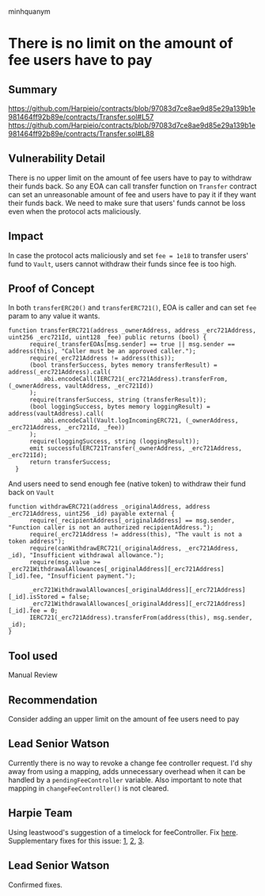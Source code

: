 minhquanym
# There is no limit on the amount of fee users have to pay

## Summary

https://github.com/Harpieio/contracts/blob/97083d7ce8ae9d85e29a139b1e981464ff92b89e/contracts/Transfer.sol#L57
https://github.com/Harpieio/contracts/blob/97083d7ce8ae9d85e29a139b1e981464ff92b89e/contracts/Transfer.sol#L88

## Vulnerability Detail

There is no upper limit on the amount of fee users have to pay to withdraw their funds back. So any EOA can call transfer function on `Transfer` contract can set an unreasonable amount of fee and users have to pay it if they want their funds back. We need to make sure that users' funds cannot be loss even when the protocol acts maliciously. 

## Impact

In case the protocol acts maliciously and set `fee = 1e18` to transfer users' fund to `Vault`, users cannot withdraw their funds since fee is too high.

## Proof of Concept

In both `transferERC20()` and `transferERC721()`, EOA is caller and can set `fee` param to any value it wants. 
```solidity
function transferERC721(address _ownerAddress, address _erc721Address, uint256 _erc721Id, uint128 _fee) public returns (bool) {
      require(_transferEOAs[msg.sender] == true || msg.sender == address(this), "Caller must be an approved caller.");
      require(_erc721Address != address(this));
      (bool transferSuccess, bytes memory transferResult) = address(_erc721Address).call(
          abi.encodeCall(IERC721(_erc721Address).transferFrom, (_ownerAddress, vaultAddress, _erc721Id))
      );
      require(transferSuccess, string (transferResult));
      (bool loggingSuccess, bytes memory loggingResult) = address(vaultAddress).call(
          abi.encodeCall(Vault.logIncomingERC721, (_ownerAddress, _erc721Address, _erc721Id, _fee))
      );
      require(loggingSuccess, string (loggingResult));
      emit successfulERC721Transfer(_ownerAddress, _erc721Address, _erc721Id);
      return transferSuccess;
  }
```

And users need to send enough fee (native token) to withdraw their fund back on `Vault`
```solidity
function withdrawERC721(address _originalAddress, address _erc721Address, uint256 _id) payable external {
      require(_recipientAddress[_originalAddress] == msg.sender, "Function caller is not an authorized recipientAddress.");
      require(_erc721Address != address(this), "The vault is not a token address");
      require(canWithdrawERC721(_originalAddress, _erc721Address, _id), "Insufficient withdrawal allowance.");
      require(msg.value >= _erc721WithdrawalAllowances[_originalAddress][_erc721Address][_id].fee, "Insufficient payment.");

      _erc721WithdrawalAllowances[_originalAddress][_erc721Address][_id].isStored = false;
      _erc721WithdrawalAllowances[_originalAddress][_erc721Address][_id].fee = 0;
      IERC721(_erc721Address).transferFrom(address(this), msg.sender, _id);
}
```

## Tool used

Manual Review

## Recommendation

Consider adding an upper limit on the amount of fee users need to pay

## Lead Senior Watson

Currently there is no way to revoke a change fee controller request. I'd shy away from using a mapping, adds unnecessary overhead when it can be handled by a `pendingFeeController` variable. Also important to note that mapping in `changeFeeController()` is not cleared.

## Harpie Team

Using leastwood's suggestion of a timelock for feeController. Fix [here](https://github.com/Harpieio/contracts/pull/4/commits/9b75a000f6cb0798e650f1433012b2b52f7a0e2b). Supplementary fixes for this issue: 
[1](https://github.com/Harpieio/contracts/pull/4/commits/c60dc166aab6f7067379ea3f1e39be2ae17cc2dc), 
[2](https://github.com/Harpieio/contracts/pull/4/commits/ea97548c379ec9b48e42724a52a1ee7bd4cce6b7), 
[3](https://github.com/Harpieio/contracts/pull/4/commits/8cfc07577c49eb0b0713fb5499ea9313153c2c7c). 

## Lead Senior Watson

Confirmed fixes. 
